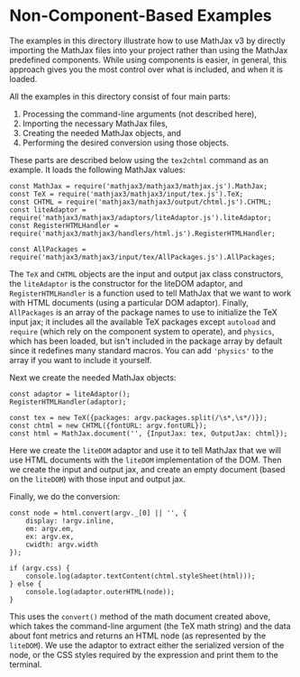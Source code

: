 # Non-Component-Based Examples

The examples in this directory illustrate how to use MathJax v3 by directly importing the MathJax files into your project rather than using the MathJax predefined components.  While using components is easier, in general, this approach gives you the most control over what is included, and when it is loaded.

All the examples in this directory consist of four main parts:

1. Processing the command-line arguments (not described here),
2. Importing the necessary MathJax files,
3. Creating the needed MathJax objects, and
4. Performing the desired conversion using those objects.

These parts are described below using the `tex2chtml` command as an example.  It loads the following MathJax values:

```
const MathJax = require('mathjax3/mathjax3/mathjax.js').MathJax;
const TeX = require('mathjax3/mathjax3/input/tex.js').TeX;
const CHTML = require('mathjax3/mathjax3/output/chtml.js').CHTML;
const liteAdaptor = require('mathjax3/mathjax3/adaptors/liteAdaptor.js').liteAdaptor;
const RegisterHTMLHandler = require('mathjax3/mathjax3/handlers/html.js').RegisterHTMLHandler;

const AllPackages = require('mathjax3/mathjax3/input/tex/AllPackages.js').AllPackages;
```

The `TeX` and `CHTML` objects are the input and output jax class constructors, the `liteAdaptor` is the constructor for the liteDOM adaptor, and `RegisterHTMLHandler` is a function used to tell MathJax that we want to work with HTML documents (using a particular DOM adaptor).  Finally, `AllPackages` is an array of the package names to use to initialize the TeX input jax; it includes all the available TeX packages except `autoload` and `require` (which rely on the component system to operate), and `physics`, which has been loaded, but isn't included in the package array by default since it redefines many standard macros.  You can add `'physics'` to the array if you want to include it yourself.

Next we create the needed MathJax objects:

```
const adaptor = liteAdaptor();
RegisterHTMLHandler(adaptor);

const tex = new TeX({packages: argv.packages.split(/\s*,\s*/)});
const chtml = new CHTML({fontURL: argv.fontURL});
const html = MathJax.document('', {InputJax: tex, OutputJax: chtml});
```

Here we create the `liteDOM` adaptor and use it to tell MathJax that we will use HTML documents with the `liteDOM` implementation of the DOM.  Then we create the input and output jax, and create an empty document (based on the `liteDOM`) with those input and output jax.

Finally, we do the conversion:

```
const node = html.convert(argv._[0] || '', {
    display: !argv.inline,
    em: argv.em,
    ex: argv.ex,
    cwidth: argv.width
});

if (argv.css) {
    console.log(adaptor.textContent(chtml.styleSheet(html)));
} else {
    console.log(adaptor.outerHTML(node));
}
```

This uses the `convert()` method of the math document created above, which takes the command-line argument (the TeX math string) and the data about font metrics and returns an HTML node (as represented by the `liteDOM`).  We use the adaptor to extract either the serialized version of the node, or the CSS styles required by the expression and print them to the terminal.
